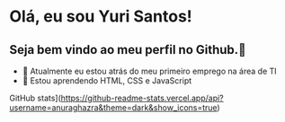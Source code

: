 # Olá, eu sou Yuri Santos!
## Seja bem vindo ao meu perfil no Github.👋


- 🔭 Atualmente eu estou atrás do meu primeiro emprego na área de TI
- 🌱 Estou aprendendo HTML, CSS e JavaScript

GitHub stats](https://github-readme-stats.vercel.app/api?username=anuraghazra&theme=dark&show_icons=true)
